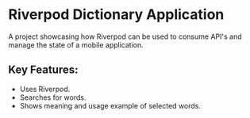 # Riverpod Dictionary Application

A project showcasing how Riverpod can be used to consume API's and manage the state of a mobile application.

## Key Features:

- Uses Riverpod.
- Searches for words.
- Shows meaning and usage example of selected words.
